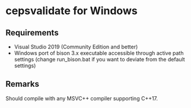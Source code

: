 # cepsvalidate for Windows

## Requirements

* Visual Studio 2019 (Community Edition and better)
* Windows port of bison 3.x executable accessible through active path settings (change run_bison.bat if you want to deviate from the default settings) 

## Remarks

Should compile with any MSVC++ compiler supporting C++17. 
